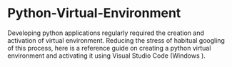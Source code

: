 # Python-Virtual-Environment
Developing python applications regularly required the creation and activation of virtual environment. Reducing the stress of habitual googling of this process, here is a reference guide on creating a python virtual environment and activating it using Visual Studio Code (Windows ). 
